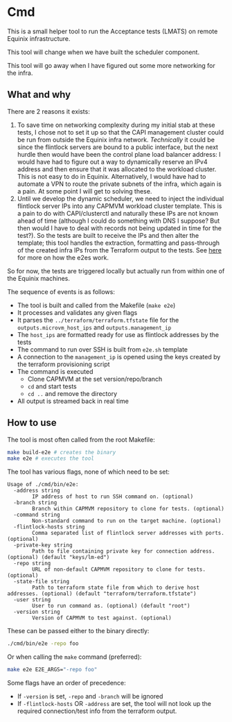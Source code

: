 # Cmd

This is a small helper tool to run the Acceptance tests (LMATS) on remote
Equinix infrastructure.

This tool will change when we have built the scheduler component.

This tool will go away when I have figured out some more networking for the infra.

## What and why

There are 2 reasons it exists:
1. To save time on networking complexity during my initial stab at these tests,
  I chose not to set it up so that the CAPI management cluster could be run
  from outside the Equinix infra network.
  _Technically_ it could be since the flintlock servers are bound to a public
  interface, but the next hurdle then would have been the control plane
  load balancer address: I would have had to figure out a way to dynamically reserve
  an IPv4 address and then ensure that it was allocated to the workload cluster.
  This is not easy to do in Equinix.
  Alternatively, I would have had to automate a VPN to route the private subnets
  of the infra, which again is a pain. At some point I will get to solving these.
2. Until we develop the dynamic scheduler, we need to inject the individual
  flintlock server IPs into any CAPMVM workload cluster template. This is a pain
  to do with CAPI/clusterctl and naturally these IPs are not known ahead of time
  (although I could do something with DNS I suppose? But then would I have to deal
  with records not being updated in time for the test?). So the tests are built
  to receive the IPs and then alter the template; this tool handles the extraction,
  formatting and pass-through of the created infra IPs from the Terraform output
  to the tests. See [here][capmvm-e2e] for more on how the e2es work.

So for now, the tests are triggered locally but actually run from within one of
the Equinix machines.

The sequence of events is as follows:
- The tool is built and called from the Makefile (`make e2e`)
- It processes and validates any given flags
- It parses the `../terraform/terraform.tfstate` file for the `outputs.microvm_host_ips`
  and `outputs.management_ip`
- The `host_ips` are formatted ready for use as flintlock addresses by the tests
- The command to run over SSH is built from `e2e.sh` template
- A connection to the `management_ip` is opened using the keys created by the terraform
  provisioning script
- The command is executed
  - Clone CAPMVM at the set version/repo/branch
  - `cd` and start tests
  - `cd ..` and remove the directory
- All output is streamed back in real time

## How to use

The tool is most often called from the root Makefile:

```bash
make build-e2e # creates the binary
make e2e # executes the tool
```

The tool has various flags, none of which need to be set:

```
Usage of ./cmd/bin/e2e:
  -address string
        IP address of host to run SSH command on. (optional)
  -branch string
        Branch within CAPMVM repository to clone for tests. (optional)
  -command string
        Non-standard command to run on the target machine. (optional)
  -flintlock-hosts string
        Comma separated list of flintlock server addresses with ports. (optional)
  -private-key string
        Path to file containing private key for connection address. (optional) (default "keys/lm-ed")
  -repo string
        URL of non-default CAPMVM repository to clone for tests. (optional)
  -state-file string
        Path to terraform state file from which to derive host addresses. (optional) (default "terraform/terraform.tfstate")
  -user string
        User to run command as. (optional) (default "root")
  -version string
        Version of CAPMVM to test against. (optional)
```

These can be passed either to the binary directly:

```bash
./cmd/bin/e2e -repo foo
```

Or when calling the `make` command (preferred):

```bash
make e2e E2E_ARGS="-repo foo"
```

Some flags have an order of precedence:
- If `-version` is set, `-repo` and `-branch` will be ignored
- If `-flintlock-hosts` OR `-address` are set, the tool will not look up the
  required connection/test info from the terraform output.

[capmvm-e2e]: https://github.com/weaveworks-liquidmetal/cluster-api-provider-microvm/test/e2e
